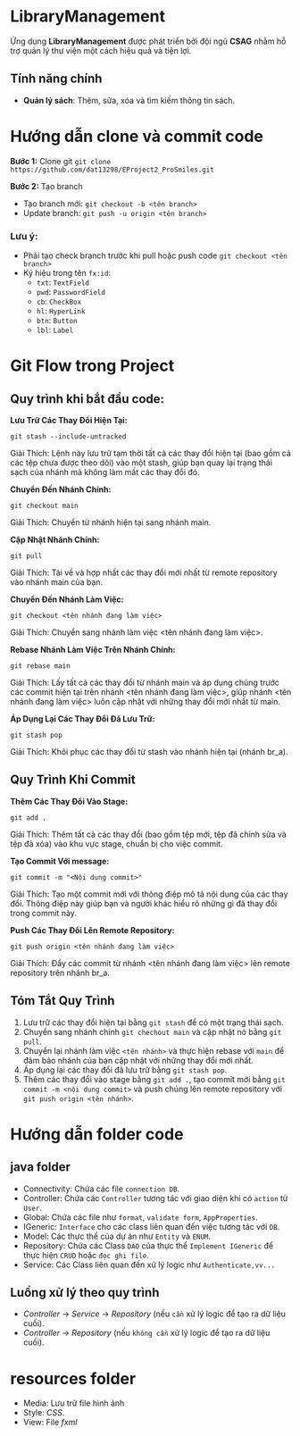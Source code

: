 # LibraryManagement

Ứng dụng **LibraryManagement** được phát triển bởi đội ngũ **CSAG** nhằm hỗ trợ quản lý thư viện một cách hiệu quả và tiện lợi.

## Tính năng chính

- **Quản lý sách**: Thêm, sửa, xóa và tìm kiếm thông tin sách.

# Hướng dẫn clone và commit code
**Bước 1:** Clone git `git clone https://github.com/dat13298/EProject2_ProSmiles.git`

**Bước 2:** Tạo branch  
- Tạo branch mới: `git checkout -b <tên branch>`
- Update branch: `git push -u origin <tên branch>`


### Lưu ý:
- Phải tạo check branch trước khi pull hoặc push code `git checkout <tên branch>`
- Ký hiệu trong tên `fx:id`:
  - `txt`: `TextField`
  - `pwd`: `PasswordField`
  - `cb`: `CheckBox`
  - `hl`: `HyperLink`
  - `btn`: `Button`
  - `lbl`: `Label`
# Git Flow trong Project
## Quy trình khi bắt đầu code:
**Lưu Trữ Các Thay Đổi Hiện Tại:**

`git stash --include-untracked`

Giải Thích: Lệnh này lưu trữ tạm thời tất cả các thay đổi hiện tại (bao gồm cả các tệp chưa được theo dõi) vào một stash, giúp bạn quay lại trạng thái sạch của nhánh mà không làm mất các thay đổi đó.

**Chuyển Đến Nhánh Chính:**

`git checkout main`

Giải Thích: Chuyển từ nhánh hiện tại sang nhánh main.

**Cập Nhật Nhánh Chính:**

`git pull`

Giải Thích: Tải về và hợp nhất các thay đổi mới nhất từ remote repository vào nhánh main của bạn.

**Chuyển Đến Nhánh Làm Việc:**

`git checkout <tên nhánh đang làm việc>`

Giải Thích: Chuyển sang nhánh làm việc <tên nhánh đang làm việc>.

**Rebase Nhánh Làm Việc Trên Nhánh Chính:**

`git rebase main`

Giải Thích: Lấy tất cả các thay đổi từ nhánh main và áp dụng chúng trước các commit hiện tại trên nhánh <tên nhánh đang làm việc>, giúp nhánh <tên nhánh đang làm việc> luôn cập nhật với những thay đổi mới nhất từ main.

**Áp Dụng Lại Các Thay Đổi Đã Lưu Trữ:**

`git stash pop`

Giải Thích: Khôi phục các thay đổi từ stash vào nhánh hiện tại (nhánh br_a).

## Quy Trình Khi Commit

**Thêm Các Thay Đổi Vào Stage:**

`git add .`

Giải Thích: Thêm tất cả các thay đổi (bao gồm tệp mới, tệp đã chỉnh sửa và tệp đã xóa) vào khu vực stage, chuẩn bị cho việc commit.

**Tạo Commit Với message:**

`git commit -m "<Nội dung commit>"`

Giải Thích: Tạo một commit mới với thông điệp mô tả nội dung của các thay đổi. Thông điệp này giúp bạn và người khác hiểu rõ những gì đã thay đổi trong commit này.

**Push Các Thay Đổi Lên Remote Repository:**

`git push origin <tên nhánh đang làm việc>`

Giải Thích: Đẩy các commit từ nhánh <tên nhánh đang làm việc> lên remote repository trên nhánh br_a.

## Tóm Tắt Quy Trình
1. Lưu trữ các thay đổi hiện tại bằng `git stash` để có một trạng thái sạch.
2. Chuyển sang nhánh chính `git chechout main` và cập nhật nó bằng `git pull`.
3. Chuyển lại nhánh làm việc `<tên nhánh>` và thực hiện rebase với `main` để đảm bảo nhánh của bạn cập nhật với những thay đổi mới nhất.
4. Áp dụng lại các thay đổi đã lưu trữ bằng `git stash pop`.
5. Thêm các thay đổi vào stage bằng `git add .`, tạo commit mới bằng `git commit -m <nội dung commit>` và push chúng lên remote repository với `git push origin <tên nhánh>`.

# Hướng dẫn folder code
## java folder
- Connectivity: Chứa các file `connection DB`.
- Controller: Chứa các `Controller` tương tác với giao diện khi có `action` từ `User`.
- Global: Chứa các file như `format`, `validate form`, `AppProperties`.
- IGeneric: `Interface` cho các class liên quan đến việc tương tác với `DB`.
- Model: Các thực thể của dự án như `Entity` và `ENUM`.
- Repository: Chứa các Class `DAO` của thực thể `Implement IGeneric` để thực hiện `CRUD` hoặc `đọc ghi file`.
- Service: Các Class liên quan đến xử lý logic như `Authenticate,vv...`

## Luồng xử lý theo quy trình
- *Controller* -> *Service* -> *Repository* (nếu `cần` xử lý logic để tạo ra dữ liệu cuối).
- *Controller* -> *Repository* (nếu `không cần` xử lý logic để tạo ra dữ liệu cuối).

# resources folder
- Media: Lưu trữ file hình ảnh
- Style: _CSS_.
- View: File _fxml_